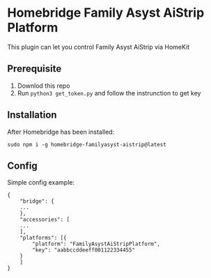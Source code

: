 # Homebridge Family Asyst AiStrip Platform

This plugin can let you control Family Asyst AiStrip via HomeKit

## Prerequisite

1. Downlod this repo
2. Run `python3 get_token.py` and follow the instrunction to get key

## Installation

After Homebridge has been installed:

`sudo npm i -g homebridge-familyasyst-aistrip@latest`

## Config

Simple config example:

```
{
    "bridge": {
    ...
    },
    "accessories": [
    ...
    ],
    "platforms": [{
        "platform": "FamilyAsystAiStripPlatform",
        "key": "aabbccddeeff001122334455"
    }
    ]
}
```